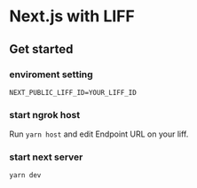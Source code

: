 # Next.js with LIFF

## Get started

### enviroment setting

```sh:.env.local
NEXT_PUBLIC_LIFF_ID=YOUR_LIFF_ID
```

### start ngrok host

Run `yarn host` and edit Endpoint URL on your liff.

### start next server

```sh
yarn dev
```